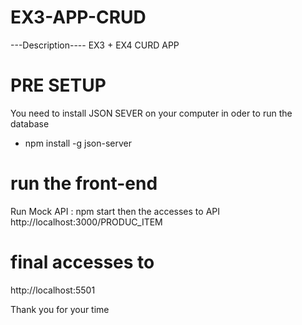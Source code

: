 # EX3-APP-CRUD

---Description----
EX3 + EX4 CURD APP

# PRE SETUP

You need to install JSON SEVER on your computer in oder to run the database

-   npm install -g json-server

# run the front-end

Run Mock API : npm start
then the accesses to API
http://localhost:3000/PRODUC_ITEM

# final accesses to

http://localhost:5501

Thank you for your time
